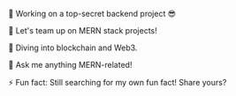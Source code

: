 🔭 Working on a top-secret backend project 😎

👯 Let's team up on MERN stack projects!

🌱 Diving into blockchain and Web3.

💬 Ask me anything MERN-related!

⚡ Fun fact: Still searching for my own fun fact! Share yours?

